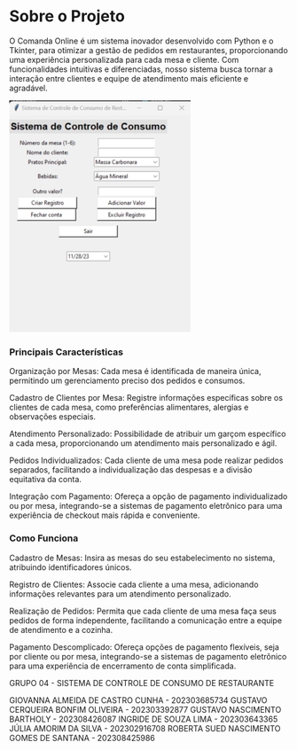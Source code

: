 # Sobre o Projeto

O Comanda Online é um sistema inovador desenvolvido com Python e o Tkinter, para otimizar a gestão de pedidos em restaurantes, proporcionando uma experiência personalizada para cada mesa e cliente. Com funcionalidades intuitivas e diferenciadas, nosso sistema busca tornar a interação entre clientes e equipe de atendimento mais eficiente e agradável.

 ![interface](./assets/images/sistemaComandas.webp)

### Principais Características

Organização por Mesas:
 Cada mesa é identificada de maneira única, permitindo um gerenciamento preciso dos pedidos e consumos.

Cadastro de Clientes por Mesa:
 Registre informações específicas sobre os clientes de cada mesa, como preferências alimentares, alergias e observações especiais.

Atendimento Personalizado:
 Possibilidade de atribuir um garçom específico a cada mesa, proporcionando um atendimento mais personalizado e ágil.

Pedidos Individualizados:
 Cada cliente de uma mesa pode realizar pedidos separados, facilitando a individualização das despesas e a divisão equitativa da conta.

Integração com Pagamento:
 Ofereça a opção de pagamento individualizado ou por mesa, integrando-se a sistemas de pagamento eletrônico para uma experiência de checkout mais rápida e conveniente.


 ### Como Funciona

Cadastro de Mesas:
 Insira as mesas do seu estabelecimento no sistema, atribuindo identificadores únicos.

Registro de Clientes:
 Associe cada cliente a uma mesa, adicionando informações relevantes para um atendimento personalizado.

Realização de Pedidos:
 Permita que cada cliente de uma mesa faça seus pedidos de forma independente, facilitando a comunicação entre a equipe de atendimento e a cozinha.

Pagamento Descomplicado:
 Ofereça opções de pagamento flexíveis, seja por cliente ou por mesa, integrando-se a sistemas de pagamento eletrônico para uma experiência de encerramento de conta simplificada.



GRUPO 04 - SISTEMA DE CONTROLE DE CONSUMO DE RESTAURANTE
 
GIOVANNA ALMEIDA DE CASTRO CUNHA - 202303685734
GUSTAVO CERQUEIRA BONFIM OLIVEIRA - 202303392877
GUSTAVO NASCIMENTO BARTHOLY - 202308426087
INGRIDE DE SOUZA LIMA - 202303643365
JÚLIA AMORIM DA SILVA - 202302916708
ROBERTA SUED NASCIMENTO GOMES DE SANTANA - 202308425986

